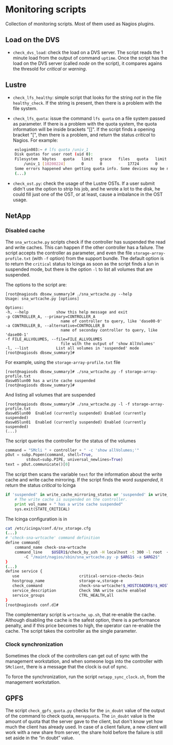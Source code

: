 # Monitoring scripts

Collection of monitoring scripts. Most of them used as Nagios plugins.

## Load on the DVS

* `check_dvs_load`: check the load on a DVS server. The script reads the 1 minute load from the output of command `uptime`. Once the script has the load on the DVS server (called *node* on the script), it compares agains the thresold for *critical* or *warning*.

## Lustre

* `check_lfs_healthy`: simple script that looks for the string *not* in the file `healthy_check`. If the string is present, then there is a problem with the file system.

* `check_lfs_quota`: issue the command `lfs quota` on a file system passed as parameter. If there is a problem with the quota system, the quota information will be inside brackets "[]". If the script finds a opening bracket "[", then there is a problem, and return the status *critical* to Nagios. For example:  

```bash
    eslogin003:~ # lfs quota /univ_1
    Disk quotas for user root (uid 0):
    Filesystem  kbytes   quota   limit   grace   files   quota   limit   grace
        /univ_1 [10200224]       0       0       -   17724       0       0       -
    Some errors happened when getting quota info. Some devices may be not working or deactivated. The data in "[]" is inaccurate.
    (...)
```

* `check_ost.py`: check the usage of the Lustre OSTs. If a user submit didn't use the option to strip his job, and he wrote a lot to the disk, he could fill just one of the OST, or at least, cause a imbalance in the OST usage.

## NetApp

### Disabled cache

The `sna_wrtcache.py` scripts check if the controller has suspended the read and write caches. This can happen if the other controller has a failure. The script accepts the controller as parameter, and even the file `storage-array-profile.txt` (with `-f` option) from the support bundle. The default option is to return the `critical` status to Icinga as soon as the script finds a lun in suspended mode, but there is the option `-l` to list all volumes that are suspended.

The options to the script are:

    [root@nagiosds dbsew_summary]# ./sna_wrtcache.py --help
    Usage: sna_wrtcache.py [options]

    Options:
    -h, --help            show this help message and exit
    -p CONTROLLER_A, --primary=CONTROLLER_A
                            name of controller to query, like 'dase00-0'
    -a CONTROLLER_B, --alternative=CONTROLLER_B
                            name of seconday controller to query, like 'dase00-1'
    -f FILE_ALLVOLUMES, --file=FILE_ALLVOLUMES
                            file with the output of 'show AllVolumes'
    -l, --list            List all volumes in 'suspended' mode
    [root@nagiosds dbsew_summary]#

For example, using the `storage-array-profile.txt` file

    [root@nagiosds dbsew_summary]# ./sna_wrtcache.py -f storage-array-profile.txt
    dasw05lun00 has a write cache suspended
    [root@nagiosds dbsew_summary]#

And listing all volumes that are suspended

    [root@nagiosds dbsew_summary]# ./sna_wrtcache.py -l -f storage-array-profile.txt
    dasw05lun00  Enabled (currently suspended) Enabled (currently suspended)
    dasw05lun01  Enabled (currently suspended) Enabled (currently suspended)
    (...)

The script queries the controller for the status of the volumes

```Python
command = "SMcli " + controller + " -c 'show allVolumes;'"
pOut = subp.Popen(command, shell=True,
         stdout=subp.PIPE, universal_newlines=True)
text = pOut.communicate()[0]
```

The script then scans the variable `text` for the information about the write cache and write cache mirroring. If the script finds the word _suspended_, it return the status _critical_ to Icinga

```Python
if 'suspended' in write_cache_mirroring_status or 'suspended' in write_cache_status:
    # The write cache is suspended on the controller.
    print vol_name + " has a write cache suspended"
    sys.exit(STATE_CRITICAL)
```

The Icinga configuration is in

```bash
cat /etc/icinga/conf.d/sv_storage.cfg
(...)
# 'check-sna-wrtcache' command definition
define command{
    command_name check-sna-wrtcache
    command_line    $USER1$/check_by_ssh -H localhost -t 300 -l root  <break>
        -C "/maint/nagios/sbin/sna_wrtcache.py -p $ARG1$ -a $ARG2$"
}
(...)
define service {
   use                          critical-service-checks-5min
   hostgroup_name               storage-w,storage-e
   check_command                check-sna-wrtcache!$_HOSTC0ADDR$!$_HOSTC1ADDR$
   service_description          Check SNA write cache enabled
   service_groups               CTRL_HEALTH,all
}
[root@nagiosds conf.d]#
```

The complementary script is `wrtcache_up.sh`, that re-enable the cache. Although disabling the cache is the safest option, there is a performance penalty, and if this price becomes to high, the operator can re-enable the cache. The script takes the controller as the single parameter.

### Clock synchronization

Sometimes the clock of the controllers can get out of sync with the management workstation, and when someone logs into the controller with `SMclient`, there is a message that the clock is out of sync.

To force the synchronization, run the script `netapp_sync_clock.sh`, from the management workstation.

## GPFS

The script `check_gpfs_quota.py` checks for the `in_doubt` value of the output of the command to check quota, `mmrepquota`. The `in_doubt` value is the amount of quota that the server gave to the client, but don't know yet how much the client has already used. In case of a client failure, a new client will work with a new share from server, the share hold before the failure is still set aside in the “in doubt” value.